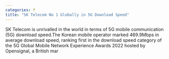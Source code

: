 ```yaml
---
categories: f
title: "SK Telecom No 1 Globally in 5G Download Speed"
---
```

SK Telecom is unrivalled in the world in terms of 5G mobile communication (5G) download speed.The Korean mobile operator marked 469.9Mbps in average download speed, ranking first in the download speed category of the 5G Global Mobile Network Experience Awards 2022 hosted by Opensignal, a British mar